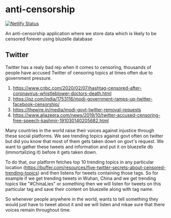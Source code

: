 # anti-censorship

[![Netlify Status](https://api.netlify.com/api/v1/badges/d17f4227-c6d9-4349-8abf-ce5aa614acfc/deploy-status)](https://app.netlify.com/sites/kind-mclean-c70213/deploys)

An anti-censorship application where we store data which is likely to be censored forever using bluzelle database

## Twitter

Twitter has a realy bad rep when it comes to censoring, thousands of people have accused Twitter of censoring topics at times often due to government pressure.

1. https://www.cnbc.com/2020/02/07/hashtag-censored-after-coronavirus-whistleblower-doctors-death.html
2. https://qz.com/india/1753116/modi-government-ramps-up-twitter-facebook-censorship/
3. https://thewire.in/media/modi-govt-twitter-removal-requests
4. https://www.aljazeera.com/news/2019/10/twitter-accused-censoring-free-speech-kashmir-191030140205682.html

Many countries in the world raise their voices against injustice through these social platforms. We see trending topics against govt often on twitter but did you know that most of them gets taken down on govt's request. We want to gather these tweets and information and put it on bluezelle db (immortalizing it) before it gets taken down.

To do that, our platform fetches top 10 trending topics in any particular location (https://buffer.com/resources/five-twitter-secrets-about-censored-trending-topics) and then listens for tweets containing those tags. So for example if we get trending tweets in Wuhan, China and we get trending topics like "#ChinaLies" or something then we will listen for tweets on this particular tag and save their content on bluezelle along with tag name.

So whenever people anywhere in the world, wants to tell something they would just have to tweet about it and we will listen and mkae sure that there voices remain throughout time.

